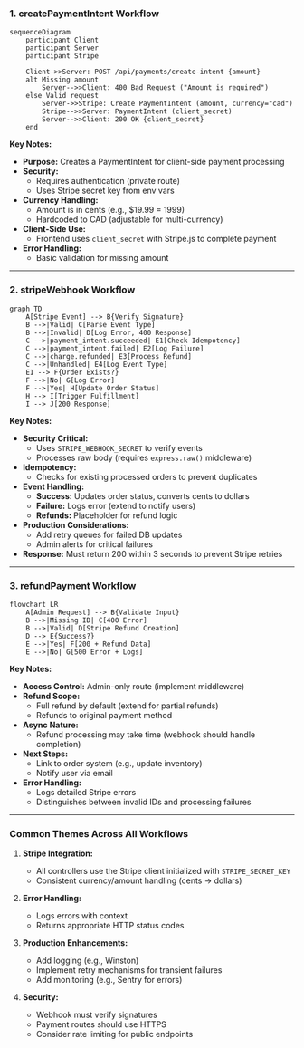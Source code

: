 ### **1. createPaymentIntent Workflow**

```mermaid
sequenceDiagram
    participant Client
    participant Server
    participant Stripe

    Client->>Server: POST /api/payments/create-intent {amount}
    alt Missing amount
        Server-->>Client: 400 Bad Request ("Amount is required")
    else Valid request
        Server->>Stripe: Create PaymentIntent (amount, currency="cad")
        Stripe-->>Server: PaymentIntent (client_secret)
        Server-->>Client: 200 OK {client_secret}
    end
```

**Key Notes:**

- **Purpose:** Creates a PaymentIntent for client-side payment processing
- **Security:**
  - Requires authentication (private route)
  - Uses Stripe secret key from env vars
- **Currency Handling:**
  - Amount is in cents (e.g., $19.99 = 1999)
  - Hardcoded to CAD (adjustable for multi-currency)
- **Client-Side Use:**
  - Frontend uses `client_secret` with Stripe.js to complete payment
- **Error Handling:**
  - Basic validation for missing amount

---

### **2. stripeWebhook Workflow**

```mermaid
graph TD
    A[Stripe Event] --> B{Verify Signature}
    B -->|Valid| C[Parse Event Type]
    B -->|Invalid| D[Log Error, 400 Response]
    C -->|payment_intent.succeeded| E1[Check Idempotency]
    C -->|payment_intent.failed| E2[Log Failure]
    C -->|charge.refunded| E3[Process Refund]
    C -->|Unhandled| E4[Log Event Type]
    E1 --> F{Order Exists?}
    F -->|No| G[Log Error]
    F -->|Yes| H[Update Order Status]
    H --> I[Trigger Fulfillment]
    I --> J[200 Response]
```

**Key Notes:**

- **Security Critical:**
  - Uses `STRIPE_WEBHOOK_SECRET` to verify events
  - Processes raw body (requires `express.raw()` middleware)
- **Idempotency:**
  - Checks for existing processed orders to prevent duplicates
- **Event Handling:**
  - **Success:** Updates order status, converts cents to dollars
  - **Failure:** Logs error (extend to notify users)
  - **Refunds:** Placeholder for refund logic
- **Production Considerations:**
  - Add retry queues for failed DB updates
  - Admin alerts for critical failures
- **Response:** Must return 200 within 3 seconds to prevent Stripe retries

---

### **3. refundPayment Workflow**

```mermaid
flowchart LR
    A[Admin Request] --> B{Validate Input}
    B -->|Missing ID| C[400 Error]
    B -->|Valid| D[Stripe Refund Creation]
    D --> E{Success?}
    E -->|Yes| F[200 + Refund Data]
    E -->|No| G[500 Error + Logs]
```

**Key Notes:**

- **Access Control:** Admin-only route (implement middleware)
- **Refund Scope:**
  - Full refund by default (extend for partial refunds)
  - Refunds to original payment method
- **Async Nature:**
  - Refund processing may take time (webhook should handle completion)
- **Next Steps:**
  - Link to order system (e.g., update inventory)
  - Notify user via email
- **Error Handling:**
  - Logs detailed Stripe errors
  - Distinguishes between invalid IDs and processing failures

---

### **Common Themes Across All Workflows**

1. **Stripe Integration:**

   - All controllers use the Stripe client initialized with `STRIPE_SECRET_KEY`
   - Consistent currency/amount handling (cents → dollars)

2. **Error Handling:**

   - Logs errors with context
   - Returns appropriate HTTP status codes

3. **Production Enhancements:**

   - Add logging (e.g., Winston)
   - Implement retry mechanisms for transient failures
   - Add monitoring (e.g., Sentry for errors)

4. **Security:**
   - Webhook must verify signatures
   - Payment routes should use HTTPS
   - Consider rate limiting for public endpoints
